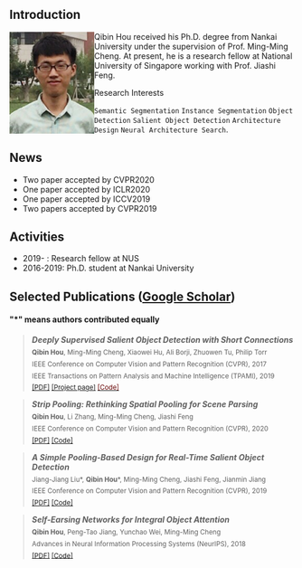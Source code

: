 
## Introduction

<img align="left" width="150" height="180" src="https://github.com/Andrew-Qibin/homepage/raw/master/houqb.jpg">

  Qibin Hou received his Ph.D. degree from Nankai University under the supervision of Prof. Ming-Ming Cheng.
  At present, he is a research fellow at National University of Singapore working with Prof. Jiashi Feng.
  
  Research Interests

  `Semantic Segmentation` `Instance Segmentation` `Object Detection` `Salient Object Detection` 
  `Architecture Design` `Neural Architecture Search`.    
  
  

## News

+ Two paper accepted by CVPR2020
+ One paper accepted by ICLR2020
+ One paper accepted by ICCV2019
+ Two papers accepted by CVPR2019

## Activities

+ 2019-    : Research fellow at NUS
+ 2016-2019: Ph.D. student at Nankai University

## Selected Publications ([Google Scholar](https://scholar.google.com/citations?user=fF8OFV8AAAAJ&hl=en))

#### "*" means authors contributed equally

>  ***Deeply Supervised Salient Object Detection with Short Connections***       
  <sub>**Qibin Hou**, Ming-Ming Cheng, Xiaowei Hu, Ali Borji, Zhuowen Tu, Philip Torr  
  IEEE Conference on Computer Vision and Pattern Recognition (CVPR), 2017   
  IEEE Transactions on Pattern Analysis and Machine Intelligence (TPAMI), 2019   
  [[PDF]](https://arxiv.org/pdf/1611.04849.pdf) [[Project page]](https://mmcheng.net/dss/) [<font color="#660000">[Code]</font> ](https://github.com/Andrew-Qibin/DSS) </sub>
  
  
>  ***Strip Pooling: Rethinking Spatial Pooling for Scene Parsing***       
  <sub>**Qibin Hou**, Li Zhang, Ming-Ming Cheng, Jiashi Feng  
  IEEE Conference on Computer Vision and Pattern Recognition (CVPR), 2020   
  [[PDF]](https://arxiv.org/pdf/2003.13328.pdf) <font color="#660000">[[Code]](https://github.com/Andrew-Qibin/SPNet)</font></sub>   
  
>  ***A Simple Pooling-Based Design for Real-Time Salient Object Detection***       
  <sub>Jiang-Jiang Liu*, **Qibin Hou***, Ming-Ming Cheng, Jiashi Feng, Jianmin Jiang  
  IEEE Conference on Computer Vision and Pattern Recognition (CVPR), 2019   
  [[PDF]](http://openaccess.thecvf.com/content_CVPR_2019/papers/Liu_A_Simple_Pooling-Based_Design_for_Real-Time_Salient_Object_Detection_CVPR_2019_paper.pdf) <font color="#660000">[[Code]](https://github.com/backseason/PoolNet)</font></sub>   

>  ***Self-Earsing Networks for Integral Object Attention***       
  <sub>**Qibin Hou**, Peng-Tao Jiang, Yunchao Wei, Ming-Ming Cheng  
  Advances in Neural Information Processing Systems (NeurIPS), 2018  
  [[PDF]](https://papers.nips.cc/paper/7336-self-erasing-network-for-integral-object-attention.pdf)  <font color="#660000">[[Code]](https://github.com/Andrew-Qibin/SeeNet)</font></sub>   
  
  
